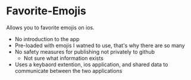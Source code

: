 # Favorite-Emojis
 Allows you to favorite emojis on ios.

* No introduction to the app
* Pre-loaded with emojis I watned to use, that's why there are so many
* No safety measures for publishing not privately to github
	* Not sure what information exists
* Uses a keybaord extention, ios application, and shared data to communicate between the two applications
